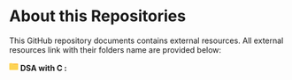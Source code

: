 <!-- # Web Development

Web Development is divided into two parts:

1. Front-End Development
2. Back-End Development





## Front-End Development: - 

*In simple words, the part of a website where the user can interacts directly is termed as front end*



*for example: - If you visit a website like amazon, flipkart, facebook, etc., *  -->

# About this Repositories


This GitHub repository documents contains external resources. All external resources link with their folders name are provided below:



[![DSA with C](<GitHub Images/folder.png>)](<DSA with C>)
**DSA with C :** []() 